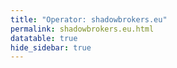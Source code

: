 ```yaml
---
title: "Operator: shadowbrokers.eu"
permalink: shadowbrokers.eu.html
datatable: true
hide_sidebar: true
---
```


<div>                        <script type="text/javascript">window.PlotlyConfig = {MathJaxConfig: 'local'};</script>
        <script charset="utf-8" src="https://cdn.plot.ly/plotly-2.20.0.min.js"></script>                <div id="7125c995-5037-48e6-a1be-9f6ba6ff3263" class="plotly-graph-div" style="height:100%; width:100%;"></div>            <script type="text/javascript">                                    window.PLOTLYENV=window.PLOTLYENV || {};                                    if (document.getElementById("7125c995-5037-48e6-a1be-9f6ba6ff3263")) {                    Plotly.newPlot(                        "7125c995-5037-48e6-a1be-9f6ba6ff3263",                        [{"name":"exit probability (%)","x":["2022-12-21","2022-12-22","2022-12-23","2022-12-24","2022-12-25","2022-12-26","2022-12-27","2022-12-28","2022-12-29","2022-12-30","2022-12-31","2023-01-01","2023-01-02","2023-01-03","2023-01-04","2023-01-05","2023-01-06","2023-01-07","2023-01-08","2023-01-09","2023-01-10","2023-01-11","2023-01-12","2023-01-13","2023-01-14","2023-01-15","2023-01-16","2023-01-17","2023-01-18","2023-01-19","2023-01-20","2023-01-21","2023-01-22","2023-01-23","2023-01-24","2023-01-25","2023-01-26","2023-01-27","2023-01-28","2023-01-29","2023-01-30","2023-01-31","2023-02-01","2023-02-02","2023-02-03","2023-02-04","2023-02-05","2023-02-06","2023-02-07","2023-02-08","2023-02-09","2023-02-10","2023-02-11","2023-02-12","2023-02-13","2023-02-14","2023-02-15","2023-02-16","2023-02-17","2023-02-18","2023-02-19","2023-02-20","2023-02-21","2023-02-22","2023-02-23","2023-02-24","2023-02-25","2023-02-26","2023-02-27","2023-02-28","2023-03-01","2023-03-02","2023-03-03","2023-03-04","2023-03-05","2023-03-06","2023-03-07","2023-03-08","2023-03-09","2023-03-10","2023-03-11","2023-03-12","2023-03-13","2023-03-14","2023-03-15","2023-03-16","2023-03-17","2023-03-18","2023-03-19","2023-03-20","2023-03-21","2023-03-22","2023-03-23","2023-03-24","2023-03-25","2023-03-26","2023-03-27","2023-03-28","2023-03-29","2023-03-30","2023-03-31","2023-04-01","2023-04-02","2023-04-03","2023-04-04","2023-04-05","2023-04-06","2023-04-07","2023-04-08","2023-04-09","2023-04-10","2023-04-11","2023-04-12","2023-04-13","2023-04-14","2023-04-15","2023-04-16","2023-04-17","2023-04-18","2023-04-19","2023-04-20","2023-04-21","2023-04-22","2023-04-23","2023-04-24","2023-04-25","2023-04-26","2023-04-27","2023-04-28","2023-04-29","2023-04-30","2023-05-01","2023-05-02","2023-05-03","2023-05-04","2023-05-05","2023-05-06","2023-05-07","2023-05-08","2023-05-09","2023-05-10","2023-05-11","2023-05-12","2023-05-13","2023-05-14","2023-05-15","2023-05-16","2023-05-17","2023-05-18","2023-05-19","2023-05-20","2023-05-21","2023-05-22","2023-05-23","2023-05-24","2023-05-25","2023-05-26","2023-05-27","2023-05-28","2023-05-29","2023-05-30","2023-05-31","2023-06-01","2023-06-02","2023-06-03","2023-06-04","2023-06-05","2023-06-06","2023-06-07","2023-06-08","2023-06-09","2023-06-10","2023-06-11","2023-06-12","2023-06-13","2023-06-14","2023-06-15","2023-06-16","2023-06-17","2023-06-18","2023-06-19","2023-06-20","2023-06-21","2023-06-22","2023-06-23","2023-06-25","2023-06-26","2023-06-27","2023-06-28","2023-06-29","2023-06-30","2023-07-01","2023-07-02","2023-07-03","2023-07-04","2023-07-05","2023-07-06","2023-07-07","2023-07-08","2023-07-09","2023-07-10","2023-07-11","2023-07-12","2023-07-13","2023-07-14","2023-07-15","2023-07-16","2023-07-17","2023-07-18","2023-07-19","2023-07-20","2023-07-21","2023-07-22","2023-07-23","2023-07-24","2023-07-25","2023-07-26","2023-07-27","2023-07-28","2023-07-29","2023-07-30","2023-07-31","2023-08-01","2023-08-02","2023-08-03","2023-08-04","2023-08-05","2023-08-06","2023-08-07","2023-08-08","2023-08-09","2023-08-10","2023-08-11","2023-08-12","2023-08-13","2023-08-14","2023-08-15","2023-08-16","2023-08-17","2023-08-18","2023-08-19","2023-08-20","2023-08-21","2023-08-22","2023-08-23","2023-08-24","2023-08-25","2023-08-26","2023-08-27","2023-08-28","2023-08-29","2023-08-30","2023-08-31","2023-09-01","2023-09-02","2023-09-03","2023-09-04","2023-09-05","2023-09-06","2023-09-07","2023-09-08","2023-09-09","2023-09-10","2023-09-11","2023-09-12","2023-09-13","2023-09-14","2023-09-15","2023-09-16","2023-09-17","2023-09-18","2023-09-19","2023-09-20","2023-09-21","2023-09-22","2023-09-23","2023-09-24","2023-09-25","2023-09-26","2023-09-27","2023-09-28","2023-09-29"],"y":[0.0,0.0,0.03,0.03,0.04,0.04,0.04,0.04,0.04,0.04,0.04,0.02,0.02,0.01,0.01,0.01,0.01,0.01,0.01,0.01,0.01,0.01,0.01,0.01,0.01,0.01,0.01,0.01,0.01,0.01,0.0,0.0,0.01,0.0,0.01,0.01,0.01,0.01,0.0,0.01,0.03,0.02,0.06,0.09,0.1,0.1,0.09,0.09,0.05,0.05,0.05,0.05,0.09,0.09,0.08,0.08,0.08,0.08,0.08,0.08,0.08,0.1,0.11,0.14,0.14,0.15,0.22,0.21,0.22,0.21,0.2,0.2,0.19,0.19,0.19,0.19,0.21,0.21,0.27,0.28,0.27,0.25,0.25,0.27,0.25,0.24,0.22,0.21,0.23,0.23,0.23,0.23,0.23,0.22,0.23,0.22,0.24,0.24,0.27,0.26,0.25,0.24,0.25,0.08,0.08,0.25,0.24,0.24,0.25,0.24,0.28,0.29,0.3,0.32,0.33,0.35,0.23,0.38,0.4,0.4,0.4,0.4,0.37,0.06,0.39,0.4,0.38,0.42,0.42,0.45,0.49,0.47,0.44,0.46,0.51,0.48,0.46,0.47,0.45,0.43,0.55,0.57,0.59,0.59,0.62,0.59,0.57,0.58,0.54,0.53,0.53,0.52,0.51,0.56,0.58,0.59,0.56,0.58,0.57,0.57,0.58,0.59,0.58,0.58,0.58,0.57,0.56,0.57,0.58,0.59,0.59,0.62,0.61,0.6,0.58,0.61,0.61,0.62,0.63,0.66,0.65,0.64,0.63,0.63,0.64,0.66,0.64,0.7,0.73,0.73,0.71,0.75,0.71,0.72,0.73,0.77,0.82,0.82,0.83,0.84,0.85,0.84,0.68,0.81,0.82,0.83,0.8,0.81,0.29,0.67,0.83,0.82,0.82,0.86,0.88,0.9,0.92,1.04,0.99,0.99,1.03,0.96,0.93,0.93,0.96,0.86,0.85,0.83,0.82,0.82,0.84,0.82,0.82,0.82,0.81,0.82,0.82,0.82,0.77,0.75,0.73,0.72,0.71,0.71,0.67,0.63,0.62,0.64,0.62,0.61,0.61,0.61,0.59,0.58,0.58,0.57,0.6,0.6,0.61,0.6,0.64,0.63,0.62,0.59,0.59,0.58,0.57,0.59,0.6,0.59,0.6,0.59,0.63,0.64,0.62,0.61,0.62,0.62,0.61,0.63,0.63,0.64],"type":"scatter","xaxis":"x","yaxis":"y"},{"name":"guard probability (%)","x":["2022-12-21","2022-12-22","2022-12-23","2022-12-24","2022-12-25","2022-12-26","2022-12-27","2022-12-28","2022-12-29","2022-12-30","2022-12-31","2023-01-01","2023-01-02","2023-01-03","2023-01-04","2023-01-05","2023-01-06","2023-01-07","2023-01-08","2023-01-09","2023-01-10","2023-01-11","2023-01-12","2023-01-13","2023-01-14","2023-01-15","2023-01-16","2023-01-17","2023-01-18","2023-01-19","2023-01-20","2023-01-21","2023-01-22","2023-01-23","2023-01-24","2023-01-25","2023-01-26","2023-01-27","2023-01-28","2023-01-29","2023-01-30","2023-01-31","2023-02-01","2023-02-02","2023-02-03","2023-02-04","2023-02-05","2023-02-06","2023-02-07","2023-02-08","2023-02-09","2023-02-10","2023-02-11","2023-02-12","2023-02-13","2023-02-14","2023-02-15","2023-02-16","2023-02-17","2023-02-18","2023-02-19","2023-02-20","2023-02-21","2023-02-22","2023-02-23","2023-02-24","2023-02-25","2023-02-26","2023-02-27","2023-02-28","2023-03-01","2023-03-02","2023-03-03","2023-03-04","2023-03-05","2023-03-06","2023-03-07","2023-03-08","2023-03-09","2023-03-10","2023-03-11","2023-03-12","2023-03-13","2023-03-14","2023-03-15","2023-03-16","2023-03-17","2023-03-18","2023-03-19","2023-03-20","2023-03-21","2023-03-22","2023-03-23","2023-03-24","2023-03-25","2023-03-26","2023-03-27","2023-03-28","2023-03-29","2023-03-30","2023-03-31","2023-04-01","2023-04-02","2023-04-03","2023-04-04","2023-04-05","2023-04-06","2023-04-07","2023-04-08","2023-04-09","2023-04-10","2023-04-11","2023-04-12","2023-04-13","2023-04-14","2023-04-15","2023-04-16","2023-04-17","2023-04-18","2023-04-19","2023-04-20","2023-04-21","2023-04-22","2023-04-23","2023-04-24","2023-04-25","2023-04-26","2023-04-27","2023-04-28","2023-04-29","2023-04-30","2023-05-01","2023-05-02","2023-05-03","2023-05-04","2023-05-05","2023-05-06","2023-05-07","2023-05-08","2023-05-09","2023-05-10","2023-05-11","2023-05-12","2023-05-13","2023-05-14","2023-05-15","2023-05-16","2023-05-17","2023-05-18","2023-05-19","2023-05-20","2023-05-21","2023-05-22","2023-05-23","2023-05-24","2023-05-25","2023-05-26","2023-05-27","2023-05-28","2023-05-29","2023-05-30","2023-05-31","2023-06-01","2023-06-02","2023-06-03","2023-06-04","2023-06-05","2023-06-06","2023-06-07","2023-06-08","2023-06-09","2023-06-10","2023-06-11","2023-06-12","2023-06-13","2023-06-14","2023-06-15","2023-06-16","2023-06-17","2023-06-18","2023-06-19","2023-06-20","2023-06-21","2023-06-22","2023-06-23","2023-06-25","2023-06-26","2023-06-27","2023-06-28","2023-06-29","2023-06-30","2023-07-01","2023-07-02","2023-07-03","2023-07-04","2023-07-05","2023-07-06","2023-07-07","2023-07-08","2023-07-09","2023-07-10","2023-07-11","2023-07-12","2023-07-13","2023-07-14","2023-07-15","2023-07-16","2023-07-17","2023-07-18","2023-07-19","2023-07-20","2023-07-21","2023-07-22","2023-07-23","2023-07-24","2023-07-25","2023-07-26","2023-07-27","2023-07-28","2023-07-29","2023-07-30","2023-07-31","2023-08-01","2023-08-02","2023-08-03","2023-08-04","2023-08-05","2023-08-06","2023-08-07","2023-08-08","2023-08-09","2023-08-10","2023-08-11","2023-08-12","2023-08-13","2023-08-14","2023-08-15","2023-08-16","2023-08-17","2023-08-18","2023-08-19","2023-08-20","2023-08-21","2023-08-22","2023-08-23","2023-08-24","2023-08-25","2023-08-26","2023-08-27","2023-08-28","2023-08-29","2023-08-30","2023-08-31","2023-09-01","2023-09-02","2023-09-03","2023-09-04","2023-09-05","2023-09-06","2023-09-07","2023-09-08","2023-09-09","2023-09-10","2023-09-11","2023-09-12","2023-09-13","2023-09-14","2023-09-15","2023-09-16","2023-09-17","2023-09-18","2023-09-19","2023-09-20","2023-09-21","2023-09-22","2023-09-23","2023-09-24","2023-09-25","2023-09-26","2023-09-27","2023-09-28","2023-09-29"],"y":[0.0,0.0,0.0,0.0,0.0,0.0,0.0,0.0,0.0,0.0,0.0,0.0,0.0,0.0,0.0,0.0,0.0,0.0,0.0,0.0,0.0,0.0,0.0,0.0,0.0,0.0,0.0,0.0,0.0,0.0,0.0,0.0,0.0,0.0,0.0,0.0,0.0,0.0,0.0,0.0,0.0,0.0,0.0,0.0,0.0,0.0,0.0,0.0,0.0,0.0,0.0,0.0,0.0,0.0,0.0,0.0,0.0,0.0,0.0,0.0,0.0,0.0,0.0,0.0,0.0,0.08,0.09,0.09,0.09,0.08,0.12,0.11,0.13,0.13,0.14,0.14,0.13,0.13,0.12,0.11,0.1,0.09,0.08,0.07,0.08,0.08,0.07,0.09,0.09,0.09,0.09,0.07,0.06,0.06,0.06,0.06,0.05,0.05,0.04,0.05,0.05,0.05,0.05,0.05,0.05,0.05,0.05,0.06,0.02,0.02,0.06,0.05,0.05,0.05,0.05,0.05,0.05,0.04,0.04,0.05,0.04,0.04,0.04,0.0,0.0,0.0,0.0,0.0,0.0,0.03,0.01,0.01,0.0,0.0,0.03,0.02,0.03,0.04,0.1,0.1,0.1,0.1,0.1,0.11,0.05,0.05,0.05,0.05,0.06,0.06,0.05,0.06,0.05,0.04,0.03,0.07,0.07,0.07,0.06,0.07,0.07,0.07,0.07,0.09,0.1,0.12,0.12,0.09,0.06,0.06,0.06,0.06,0.06,0.06,0.06,0.06,0.06,0.06,0.07,0.06,0.06,0.06,0.06,0.06,0.06,0.06,0.06,0.06,0.06,0.06,0.06,0.06,0.07,0.07,0.07,0.07,0.07,0.07,0.07,0.07,0.07,0.06,0.06,0.06,0.07,0.07,0.06,0.06,0.06,0.06,0.06,0.06,0.06,0.06,0.06,0.06,0.05,0.05,0.06,0.06,0.06,0.06,0.06,0.05,0.05,0.06,0.06,0.06,0.06,0.06,0.06,0.07,0.07,0.07,0.07,0.07,0.07,0.06,0.06,0.06,0.06,0.06,0.06,0.06,0.06,0.06,0.06,0.06,0.06,0.06,0.05,0.05,0.05,0.05,0.05,0.05,0.05,0.06,0.06,0.06,0.07,0.05,0.05,0.05,0.04,0.05,0.05,0.05,0.05,0.05,0.05,0.05,0.05,0.05,0.05,0.05,0.05,0.05,0.05,0.05,0.05,0.05],"type":"scatter","xaxis":"x","yaxis":"y"},{"name":"advertised bandwidth","x":["2022-12-21","2022-12-22","2022-12-23","2022-12-24","2022-12-25","2022-12-26","2022-12-27","2022-12-28","2022-12-29","2022-12-30","2022-12-31","2023-01-01","2023-01-02","2023-01-03","2023-01-04","2023-01-05","2023-01-06","2023-01-07","2023-01-08","2023-01-09","2023-01-10","2023-01-11","2023-01-12","2023-01-13","2023-01-14","2023-01-15","2023-01-16","2023-01-17","2023-01-18","2023-01-19","2023-01-20","2023-01-21","2023-01-22","2023-01-23","2023-01-24","2023-01-25","2023-01-26","2023-01-27","2023-01-28","2023-01-29","2023-01-30","2023-01-31","2023-02-01","2023-02-02","2023-02-03","2023-02-04","2023-02-05","2023-02-06","2023-02-07","2023-02-08","2023-02-09","2023-02-10","2023-02-11","2023-02-12","2023-02-13","2023-02-14","2023-02-15","2023-02-16","2023-02-17","2023-02-18","2023-02-19","2023-02-20","2023-02-21","2023-02-22","2023-02-23","2023-02-24","2023-02-25","2023-02-26","2023-02-27","2023-02-28","2023-03-01","2023-03-02","2023-03-03","2023-03-04","2023-03-05","2023-03-06","2023-03-07","2023-03-08","2023-03-09","2023-03-10","2023-03-11","2023-03-12","2023-03-13","2023-03-14","2023-03-15","2023-03-16","2023-03-17","2023-03-18","2023-03-19","2023-03-20","2023-03-21","2023-03-22","2023-03-23","2023-03-24","2023-03-25","2023-03-26","2023-03-27","2023-03-28","2023-03-29","2023-03-30","2023-03-31","2023-04-01","2023-04-02","2023-04-03","2023-04-04","2023-04-05","2023-04-06","2023-04-07","2023-04-08","2023-04-09","2023-04-10","2023-04-11","2023-04-12","2023-04-13","2023-04-14","2023-04-15","2023-04-16","2023-04-17","2023-04-18","2023-04-19","2023-04-20","2023-04-21","2023-04-22","2023-04-23","2023-04-24","2023-04-25","2023-04-26","2023-04-27","2023-04-28","2023-04-29","2023-04-30","2023-05-01","2023-05-02","2023-05-03","2023-05-04","2023-05-05","2023-05-06","2023-05-07","2023-05-08","2023-05-09","2023-05-10","2023-05-11","2023-05-12","2023-05-13","2023-05-14","2023-05-15","2023-05-16","2023-05-17","2023-05-18","2023-05-19","2023-05-20","2023-05-21","2023-05-22","2023-05-23","2023-05-24","2023-05-25","2023-05-26","2023-05-27","2023-05-28","2023-05-29","2023-05-30","2023-05-31","2023-06-01","2023-06-02","2023-06-03","2023-06-04","2023-06-05","2023-06-06","2023-06-07","2023-06-08","2023-06-09","2023-06-10","2023-06-11","2023-06-12","2023-06-13","2023-06-14","2023-06-15","2023-06-16","2023-06-17","2023-06-18","2023-06-19","2023-06-20","2023-06-21","2023-06-22","2023-06-23","2023-06-25","2023-06-26","2023-06-27","2023-06-28","2023-06-29","2023-06-30","2023-07-01","2023-07-02","2023-07-03","2023-07-04","2023-07-05","2023-07-06","2023-07-07","2023-07-08","2023-07-09","2023-07-10","2023-07-11","2023-07-12","2023-07-13","2023-07-14","2023-07-15","2023-07-16","2023-07-17","2023-07-18","2023-07-19","2023-07-20","2023-07-21","2023-07-22","2023-07-23","2023-07-24","2023-07-25","2023-07-26","2023-07-27","2023-07-28","2023-07-29","2023-07-30","2023-07-31","2023-08-01","2023-08-02","2023-08-03","2023-08-04","2023-08-05","2023-08-06","2023-08-07","2023-08-08","2023-08-09","2023-08-10","2023-08-11","2023-08-12","2023-08-13","2023-08-14","2023-08-15","2023-08-16","2023-08-17","2023-08-18","2023-08-19","2023-08-20","2023-08-21","2023-08-22","2023-08-23","2023-08-24","2023-08-25","2023-08-26","2023-08-27","2023-08-28","2023-08-29","2023-08-30","2023-08-31","2023-09-01","2023-09-02","2023-09-03","2023-09-04","2023-09-05","2023-09-06","2023-09-07","2023-09-08","2023-09-09","2023-09-10","2023-09-11","2023-09-12","2023-09-13","2023-09-14","2023-09-15","2023-09-16","2023-09-17","2023-09-18","2023-09-19","2023-09-20","2023-09-21","2023-09-22","2023-09-23","2023-09-24","2023-09-25","2023-09-26","2023-09-27","2023-09-28","2023-09-29"],"y":[0.0,0.04,0.04,0.01,0.01,0.01,0.01,0.01,0.02,0.02,0.02,0.02,0.02,0.02,0.02,0.02,0.02,0.02,0.02,0.02,0.02,0.02,0.02,0.02,0.02,0.02,0.02,0.02,0.02,0.02,0.02,0.02,0.02,0.02,0.02,0.02,0.02,0.02,0.02,0.02,0.11,0.12,0.17,0.2,0.2,0.2,0.2,0.2,0.2,0.2,0.2,0.2,0.2,0.2,0.2,0.2,0.2,0.2,0.24,0.25,0.27,0.31,0.42,0.56,0.75,0.83,0.86,0.99,1.03,1.03,1.04,1.03,1.13,1.13,1.13,1.13,1.14,1.23,1.22,1.2,1.23,1.06,1.06,1.02,1.02,1.02,1.07,1.07,1.07,1.07,1.06,0.91,0.9,0.88,0.86,0.86,0.86,0.83,0.86,0.86,0.87,0.86,0.86,0.89,0.89,0.94,0.94,0.94,0.98,0.97,1.04,1.11,1.17,1.14,1.17,1.17,1.26,1.29,1.35,1.33,1.37,1.33,1.35,1.35,1.4,1.46,1.5,1.51,1.56,1.62,1.69,1.69,1.72,1.75,1.8,1.74,1.75,1.79,1.76,1.75,2.26,2.3,2.31,2.34,2.41,2.09,2.1,2.15,2.23,2.26,2.25,2.22,2.21,2.19,2.22,2.23,2.29,2.3,2.31,2.5,2.53,2.52,2.52,2.51,2.45,2.42,2.45,2.46,2.57,2.59,2.74,2.59,2.59,2.51,2.52,2.39,2.4,2.45,2.42,2.44,2.45,2.5,2.51,2.35,2.35,2.36,2.53,2.53,2.54,2.59,2.6,2.55,2.56,2.58,2.57,2.54,2.5,2.49,2.5,2.54,2.55,2.54,2.52,2.51,2.53,2.46,2.45,2.41,2.37,2.38,2.38,2.39,2.43,2.49,2.65,2.68,2.98,2.95,3.02,3.04,2.94,2.89,2.87,2.79,2.67,2.68,2.75,2.75,2.75,2.75,2.72,2.74,2.69,2.68,2.68,2.67,2.56,2.48,2.48,2.47,2.46,2.41,2.39,2.34,2.26,2.28,2.28,2.29,2.28,2.2,2.18,2.2,2.18,2.17,2.22,2.29,2.25,2.33,2.31,2.26,2.25,2.23,2.23,2.19,2.16,2.18,2.18,2.23,2.22,2.26,2.24,2.23,2.22,2.24,2.22,2.17,2.19,2.17,2.17,2.2,2.19,2.15],"type":"scatter","xaxis":"x","yaxis":"y2"}],                        {"template":{"data":{"histogram2dcontour":[{"type":"histogram2dcontour","colorbar":{"outlinewidth":0,"ticks":""},"colorscale":[[0.0,"#0d0887"],[0.1111111111111111,"#46039f"],[0.2222222222222222,"#7201a8"],[0.3333333333333333,"#9c179e"],[0.4444444444444444,"#bd3786"],[0.5555555555555556,"#d8576b"],[0.6666666666666666,"#ed7953"],[0.7777777777777778,"#fb9f3a"],[0.8888888888888888,"#fdca26"],[1.0,"#f0f921"]]}],"choropleth":[{"type":"choropleth","colorbar":{"outlinewidth":0,"ticks":""}}],"histogram2d":[{"type":"histogram2d","colorbar":{"outlinewidth":0,"ticks":""},"colorscale":[[0.0,"#0d0887"],[0.1111111111111111,"#46039f"],[0.2222222222222222,"#7201a8"],[0.3333333333333333,"#9c179e"],[0.4444444444444444,"#bd3786"],[0.5555555555555556,"#d8576b"],[0.6666666666666666,"#ed7953"],[0.7777777777777778,"#fb9f3a"],[0.8888888888888888,"#fdca26"],[1.0,"#f0f921"]]}],"heatmap":[{"type":"heatmap","colorbar":{"outlinewidth":0,"ticks":""},"colorscale":[[0.0,"#0d0887"],[0.1111111111111111,"#46039f"],[0.2222222222222222,"#7201a8"],[0.3333333333333333,"#9c179e"],[0.4444444444444444,"#bd3786"],[0.5555555555555556,"#d8576b"],[0.6666666666666666,"#ed7953"],[0.7777777777777778,"#fb9f3a"],[0.8888888888888888,"#fdca26"],[1.0,"#f0f921"]]}],"heatmapgl":[{"type":"heatmapgl","colorbar":{"outlinewidth":0,"ticks":""},"colorscale":[[0.0,"#0d0887"],[0.1111111111111111,"#46039f"],[0.2222222222222222,"#7201a8"],[0.3333333333333333,"#9c179e"],[0.4444444444444444,"#bd3786"],[0.5555555555555556,"#d8576b"],[0.6666666666666666,"#ed7953"],[0.7777777777777778,"#fb9f3a"],[0.8888888888888888,"#fdca26"],[1.0,"#f0f921"]]}],"contourcarpet":[{"type":"contourcarpet","colorbar":{"outlinewidth":0,"ticks":""}}],"contour":[{"type":"contour","colorbar":{"outlinewidth":0,"ticks":""},"colorscale":[[0.0,"#0d0887"],[0.1111111111111111,"#46039f"],[0.2222222222222222,"#7201a8"],[0.3333333333333333,"#9c179e"],[0.4444444444444444,"#bd3786"],[0.5555555555555556,"#d8576b"],[0.6666666666666666,"#ed7953"],[0.7777777777777778,"#fb9f3a"],[0.8888888888888888,"#fdca26"],[1.0,"#f0f921"]]}],"surface":[{"type":"surface","colorbar":{"outlinewidth":0,"ticks":""},"colorscale":[[0.0,"#0d0887"],[0.1111111111111111,"#46039f"],[0.2222222222222222,"#7201a8"],[0.3333333333333333,"#9c179e"],[0.4444444444444444,"#bd3786"],[0.5555555555555556,"#d8576b"],[0.6666666666666666,"#ed7953"],[0.7777777777777778,"#fb9f3a"],[0.8888888888888888,"#fdca26"],[1.0,"#f0f921"]]}],"mesh3d":[{"type":"mesh3d","colorbar":{"outlinewidth":0,"ticks":""}}],"scatter":[{"fillpattern":{"fillmode":"overlay","size":10,"solidity":0.2},"type":"scatter"}],"parcoords":[{"type":"parcoords","line":{"colorbar":{"outlinewidth":0,"ticks":""}}}],"scatterpolargl":[{"type":"scatterpolargl","marker":{"colorbar":{"outlinewidth":0,"ticks":""}}}],"bar":[{"error_x":{"color":"#2a3f5f"},"error_y":{"color":"#2a3f5f"},"marker":{"line":{"color":"#E5ECF6","width":0.5},"pattern":{"fillmode":"overlay","size":10,"solidity":0.2}},"type":"bar"}],"scattergeo":[{"type":"scattergeo","marker":{"colorbar":{"outlinewidth":0,"ticks":""}}}],"scatterpolar":[{"type":"scatterpolar","marker":{"colorbar":{"outlinewidth":0,"ticks":""}}}],"histogram":[{"marker":{"pattern":{"fillmode":"overlay","size":10,"solidity":0.2}},"type":"histogram"}],"scattergl":[{"type":"scattergl","marker":{"colorbar":{"outlinewidth":0,"ticks":""}}}],"scatter3d":[{"type":"scatter3d","line":{"colorbar":{"outlinewidth":0,"ticks":""}},"marker":{"colorbar":{"outlinewidth":0,"ticks":""}}}],"scattermapbox":[{"type":"scattermapbox","marker":{"colorbar":{"outlinewidth":0,"ticks":""}}}],"scatterternary":[{"type":"scatterternary","marker":{"colorbar":{"outlinewidth":0,"ticks":""}}}],"scattercarpet":[{"type":"scattercarpet","marker":{"colorbar":{"outlinewidth":0,"ticks":""}}}],"carpet":[{"aaxis":{"endlinecolor":"#2a3f5f","gridcolor":"white","linecolor":"white","minorgridcolor":"white","startlinecolor":"#2a3f5f"},"baxis":{"endlinecolor":"#2a3f5f","gridcolor":"white","linecolor":"white","minorgridcolor":"white","startlinecolor":"#2a3f5f"},"type":"carpet"}],"table":[{"cells":{"fill":{"color":"#EBF0F8"},"line":{"color":"white"}},"header":{"fill":{"color":"#C8D4E3"},"line":{"color":"white"}},"type":"table"}],"barpolar":[{"marker":{"line":{"color":"#E5ECF6","width":0.5},"pattern":{"fillmode":"overlay","size":10,"solidity":0.2}},"type":"barpolar"}],"pie":[{"automargin":true,"type":"pie"}]},"layout":{"autotypenumbers":"strict","colorway":["#636efa","#EF553B","#00cc96","#ab63fa","#FFA15A","#19d3f3","#FF6692","#B6E880","#FF97FF","#FECB52"],"font":{"color":"#2a3f5f"},"hovermode":"closest","hoverlabel":{"align":"left"},"paper_bgcolor":"white","plot_bgcolor":"#E5ECF6","polar":{"bgcolor":"#E5ECF6","angularaxis":{"gridcolor":"white","linecolor":"white","ticks":""},"radialaxis":{"gridcolor":"white","linecolor":"white","ticks":""}},"ternary":{"bgcolor":"#E5ECF6","aaxis":{"gridcolor":"white","linecolor":"white","ticks":""},"baxis":{"gridcolor":"white","linecolor":"white","ticks":""},"caxis":{"gridcolor":"white","linecolor":"white","ticks":""}},"coloraxis":{"colorbar":{"outlinewidth":0,"ticks":""}},"colorscale":{"sequential":[[0.0,"#0d0887"],[0.1111111111111111,"#46039f"],[0.2222222222222222,"#7201a8"],[0.3333333333333333,"#9c179e"],[0.4444444444444444,"#bd3786"],[0.5555555555555556,"#d8576b"],[0.6666666666666666,"#ed7953"],[0.7777777777777778,"#fb9f3a"],[0.8888888888888888,"#fdca26"],[1.0,"#f0f921"]],"sequentialminus":[[0.0,"#0d0887"],[0.1111111111111111,"#46039f"],[0.2222222222222222,"#7201a8"],[0.3333333333333333,"#9c179e"],[0.4444444444444444,"#bd3786"],[0.5555555555555556,"#d8576b"],[0.6666666666666666,"#ed7953"],[0.7777777777777778,"#fb9f3a"],[0.8888888888888888,"#fdca26"],[1.0,"#f0f921"]],"diverging":[[0,"#8e0152"],[0.1,"#c51b7d"],[0.2,"#de77ae"],[0.3,"#f1b6da"],[0.4,"#fde0ef"],[0.5,"#f7f7f7"],[0.6,"#e6f5d0"],[0.7,"#b8e186"],[0.8,"#7fbc41"],[0.9,"#4d9221"],[1,"#276419"]]},"xaxis":{"gridcolor":"white","linecolor":"white","ticks":"","title":{"standoff":15},"zerolinecolor":"white","automargin":true,"zerolinewidth":2},"yaxis":{"gridcolor":"white","linecolor":"white","ticks":"","title":{"standoff":15},"zerolinecolor":"white","automargin":true,"zerolinewidth":2},"scene":{"xaxis":{"backgroundcolor":"#E5ECF6","gridcolor":"white","linecolor":"white","showbackground":true,"ticks":"","zerolinecolor":"white","gridwidth":2},"yaxis":{"backgroundcolor":"#E5ECF6","gridcolor":"white","linecolor":"white","showbackground":true,"ticks":"","zerolinecolor":"white","gridwidth":2},"zaxis":{"backgroundcolor":"#E5ECF6","gridcolor":"white","linecolor":"white","showbackground":true,"ticks":"","zerolinecolor":"white","gridwidth":2}},"shapedefaults":{"line":{"color":"#2a3f5f"}},"annotationdefaults":{"arrowcolor":"#2a3f5f","arrowhead":0,"arrowwidth":1},"geo":{"bgcolor":"white","landcolor":"#E5ECF6","subunitcolor":"white","showland":true,"showlakes":true,"lakecolor":"white"},"title":{"x":0.05},"mapbox":{"style":"light"}}},"xaxis":{"anchor":"y","domain":[0.0,0.94],"rangeselector":{"buttons":[{"count":7,"label":"week","step":"day","stepmode":"backward"},{"count":1,"label":"month","step":"month","stepmode":"backward"},{"count":6,"label":"6 months","step":"month","stepmode":"backward"},{"count":1,"label":"year","step":"year","stepmode":"backward"},{"step":"all"}]}},"yaxis":{"anchor":"x","domain":[0.0,1.0],"title":{"text":"exit / guard probability"},"ticksuffix":"%","rangemode":"nonnegative"},"yaxis2":{"anchor":"x","overlaying":"y","side":"right","title":{"text":"advertised bandwidth"},"ticksuffix":" Gbit/s","rangemode":"nonnegative"},"hovermode":"x"},                        {"responsive": true}                    )                };                            </script>        </div>

Only proven relays are included in the graph and table. A proven relay claims to be part of a domain
and can be verified to be part of it via the
["well-known" URL or DNS records](https://nusenu.github.io/ContactInfo-Information-Sharing-Specification/#proof).

<div class="datatable-begin"></div>

| Nickname                                                             |   Mbit/s | Exit   | IPv4                                                   | IPv6                                                                   | First Seen   | Tor Version   | AS Name                                        |
|:---------------------------------------------------------------------|---------:|:-------|:-------------------------------------------------------|:-----------------------------------------------------------------------|:-------------|:--------------|:-----------------------------------------------|
| [cozybeardev](w/relay/014326416058DCFD0965167026CBEF647409A000.html) |       69 | Y      | [77.91.78.210](https://stat.ripe.net/77.91.78.210)     | [2a0e:d602:2:436::2](https://stat.ripe.net/2a0e:d602:2:436::2)         | 2023-04-08   | 0.4.8.6       | [AEZA INTERNATIONAL LTD](w/as_number/AS210644) |
| [cozybeardev](w/relay/034ED155E6DA8277BC7F294896BFD7013D7BD7B0.html) |       76 | Y      | [77.91.86.95](https://stat.ripe.net/77.91.86.95)       | [2a0e:d602:2:2a2::2](https://stat.ripe.net/2a0e:d602:2:2a2::2)         | 2023-04-08   | 0.4.8.6       | [AEZA INTERNATIONAL LTD](w/as_number/AS210644) |
| [cozybeardev](w/relay/1B57F14DE71E218DA3D9243A6497F26196355357.html) |       45 | Y      | [23.184.48.127](https://stat.ripe.net/23.184.48.127)   | [2602:fc24:18:1be9::1](https://stat.ripe.net/2602:fc24:18:1be9::1)     | 2023-01-28   | 0.4.8.6       | [IncogNET LLC](w/as_number/AS210630)           |
| [cozybeardev](w/relay/2AB6D4CE7A4D46ADA4F21C537A05A68DE088280B.html) |      273 | Y      | [79.137.198.213](https://stat.ripe.net/79.137.198.213) | [2a12:5940:10cf::2](https://stat.ripe.net/2a12:5940:10cf::2)           | 2023-05-17   | 0.4.8.6       | [AEZA INTERNATIONAL LTD](w/as_number/AS210644) |
| [cozybeardev](w/relay/2F76402F04EE7AC80207A4B3B525B235673952AE.html) |      142 | Y      | [77.91.87.79](https://stat.ripe.net/77.91.87.79)       | [2a0e:d602:2:55f::2](https://stat.ripe.net/2a0e:d602:2:55f::2)         | 2023-04-22   | 0.4.8.6       | [AEZA INTERNATIONAL LTD](w/as_number/AS210644) |
| [cozybeardev](w/relay/3B432139835ADDA359F09AC63D65A86360EFD409.html) |      134 | Y      | [79.137.195.103](https://stat.ripe.net/79.137.195.103) | [2a12:5940:13e2::2](https://stat.ripe.net/2a12:5940:13e2::2)           | 2023-06-14   | 0.4.8.6       | [AEZA INTERNATIONAL LTD](w/as_number/AS210644) |
| [cozybeardev](w/relay/53A5C88DF5862DC3FF8BB938926C094879FAA806.html) |       45 | Y      | [23.137.249.143](https://stat.ripe.net/23.137.249.143) | [2602:fc24:11:4441::1](https://stat.ripe.net/2602:fc24:11:4441::1)     | 2023-01-28   | 0.4.8.6       | [IncogNET LLC](w/as_number/AS210630)           |
| [cozybeardev](w/relay/63A976C6BE797BDFE0E367D1910A381F0E0C0891.html) |      125 | Y      | [94.228.169.70](https://stat.ripe.net/94.228.169.70)   | [2a12:5940:52c2::2](https://stat.ripe.net/2a12:5940:52c2::2)           | 2023-06-14   | 0.4.8.6       | [AEZA INTERNATIONAL LTD](w/as_number/AS210644) |
| [cozybeardev](w/relay/84FA05E6A80EBE36BD84A51705C467FA98188D4A.html) |      121 | Y      | [79.137.202.92](https://stat.ripe.net/79.137.202.92)   | None                                                                   | 2023-02-18   | 0.4.8.6       | [AEZA INTERNATIONAL LTD](w/as_number/AS210644) |
| [cozybeardev](w/relay/A3BC09219C2351376412D8736C7CAEE4A1639E3B.html) |      136 | N      | [77.73.70.167](https://stat.ripe.net/77.73.70.167)     | [2a00:1838:37:468::98b4](https://stat.ripe.net/2a00:1838:37:468::98b4) | 2023-05-17   | 0.4.8.6       | [SIA VEESP](w/as_number/AS43317)               |
| [cozybeardev](w/relay/A551E17288938C9FFF08F2F52B058AD4D0FC3A49.html) |       45 | Y      | [23.137.249.185](https://stat.ripe.net/23.137.249.185) | [2602:fc24:11:96f9::1](https://stat.ripe.net/2602:fc24:11:96f9::1)     | 2023-01-28   | 0.4.8.6       | [IncogNET LLC](w/as_number/AS210630)           |
| [cozybeardev](w/relay/A6CD6A3242549DF63E57FF00FF89BD899D2AEF8A.html) |       29 | Y      | [23.137.249.8](https://stat.ripe.net/23.137.249.8)     | [2602:fc24:11:aabe::1](https://stat.ripe.net/2602:fc24:11:aabe::1)     | 2022-12-21   | 0.4.8.6       | [IncogNET LLC](w/as_number/AS210630)           |
| [cozybeardev](w/relay/AC7BDB39F81C4B364EA50B12B51C77C7A131EA7C.html) |      153 | N      | [77.73.69.128](https://stat.ripe.net/77.73.69.128)     | [2a00:1838:37:52::da4e](https://stat.ripe.net/2a00:1838:37:52::da4e)   | 2023-04-26   | 0.4.8.6       | [SIA VEESP](w/as_number/AS43317)               |
| [cozybeardev](w/relay/B0ABBC964E763C01E93AF5719B77023728A78181.html) |       45 | Y      | [23.184.48.128](https://stat.ripe.net/23.184.48.128)   | [2602:fc24:18:1c54::1](https://stat.ripe.net/2602:fc24:18:1c54::1)     | 2023-01-28   | 0.4.8.6       | [IncogNET LLC](w/as_number/AS210630)           |
| [cozybeardev](w/relay/B829A49405A9DA5BD2E199F6E83E638CA233BC3C.html) |      205 | Y      | [185.106.94.195](https://stat.ripe.net/185.106.94.195) | None                                                                   | 2023-04-16   | 0.4.8.6       | [AEZA INTERNATIONAL LTD](w/as_number/AS210644) |
| [cozybeardev](w/relay/C7A51E46740C15DEC0535AF5560A1919CE6E5758.html) |       83 | Y      | [77.91.85.147](https://stat.ripe.net/77.91.85.147)     | [2a0e:d602:2:137::2](https://stat.ripe.net/2a0e:d602:2:137::2)         | 2023-04-08   | 0.4.8.6       | [AEZA INTERNATIONAL LTD](w/as_number/AS210644) |
| [cozybeardev](w/relay/DDF458ADF897A5EB0B894023C084B3C5B2F3B15B.html) |      166 | Y      | [45.15.157.177](https://stat.ripe.net/45.15.157.177)   | [2a12:5940:f0a8::2](https://stat.ripe.net/2a12:5940:f0a8::2)           | 2023-06-04   | 0.4.8.6       | [AEZA INTERNATIONAL LTD](w/as_number/AS210644) |
| [cozybeardev](w/relay/EBD7520D6CA3CD325ADE5C3C802A7DAFA0BA6C71.html) |      137 | Y      | [77.105.146.42](https://stat.ripe.net/77.105.146.42)   | [2a0e:d602:1:14bc::2](https://stat.ripe.net/2a0e:d602:1:14bc::2)       | 2023-05-12   | 0.4.8.6       | [AEZA INTERNATIONAL LTD](w/as_number/AS210644) |
| [cozybeardev](w/relay/F59D3D313A027703E51DC7DF793F2ED106C2E372.html) |      121 | Y      | [89.185.85.140](https://stat.ripe.net/89.185.85.140)   | [2a12:5940:9101::2](https://stat.ripe.net/2a12:5940:9101::2)           | 2023-02-18   | 0.4.8.6       | [AEZA INTERNATIONAL LTD](w/as_number/AS210644) |

<div class="datatable-end"></div> 